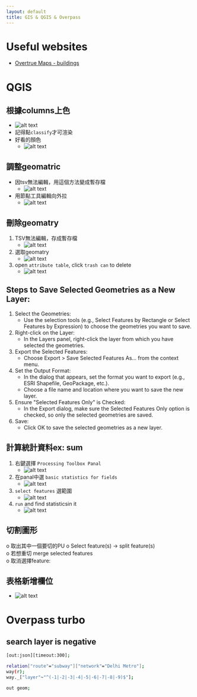 ```yaml
---
layout: default
title: GIS & QGIS & Overpass
---
```


# Useful websites
- [Overtrue Maps - buildings](https://docs.overturemaps.org/guides/buildings/#14/32.58453/-117.05154/0/60)

# QGIS
## 根據columns上色
- ![alt text](../assets/images/tools/qgis-10.png)
- 記得點`classify`才可渲染
- 好看的顏色
    - ![alt text](../assets/images/tools/qgis-11.png)

## 調整geomatric    
- 因tsv無法編輯，用這個方法變成暫存檔
    - ![alt text](../assets/images/tools/qgis.png)
- 用節點工具編輯向外拉
    - ![alt text](../assets/images/tools/qgis-1.png)

## 刪除geomatry
1. TSV無法編輯，存成暫存檔
    - ![alt text](../assets/images/tools/qgis-3.png)
2. 選取geomatry
    - ![alt text](../assets/images/tools/qgis-4.png)
3. open `attribute table`, click `trash can` to delete
    - ![alt text](../assets/images/tools/qgis-2.png)

## Steps to Save Selected Geometries as a New Layer:
1. Select the Geometries:
    - Use the selection tools (e.g., Select Features by Rectangle or Select Features by Expression) to choose the geometries you want to save.
2. Right-click on the Layer:
    - In the Layers panel, right-click the layer from which you have selected the geometries.
3. Export the Selected Features:
    - Choose Export > Save Selected Features As... from the context menu.
4. Set the Output Format:
    - In the dialog that appears, set the format you want to export (e.g., ESRI Shapefile, GeoPackage, etc.).
    - Choose a file name and location where you want to save the new layer.
5. Ensure "Selected Features Only" is Checked:
    - In the Export dialog, make sure the Selected Features Only option is checked, so only the selected geometries are saved.
6. Save:
    - Click OK to save the selected geometries as a new layer.

## 計算統計資料ex: sum
1. 右鍵選擇 `Processing Toolbox Panal`
    - ![alt text](../assets/images/tools/qgis-5.png)
2. 在panal中選 `basic statistics for fields`
    - ![alt text](../assets/images/tools/qgis-6.png)
3. `select features` 選範圍
    - ![alt text](../assets/images/tools/qgis-7.png)
4. `run` and find statisticsin it
    - ![alt text](../assets/images/tools/qgis-8.png)

## 切割圖形
o	取出其中一個要切的PU
o	Select feature(s)   -> split feature(s)  
o	若想重切 merge selected features  
o	取消選擇feature:  

## 表格新增欄位
- ![alt text](../assets/images/tools/qgis-9.png)

# Overpass turbo
## search layer is negative
```bash
[out:json][timeout:300];

relation["route"="subway"]["network"="Delhi Metro"];
way(r);
way._["layer"~"^(-1|-2|-3|-4|-5|-6|-7|-8|-9)$"];

out geom;
```